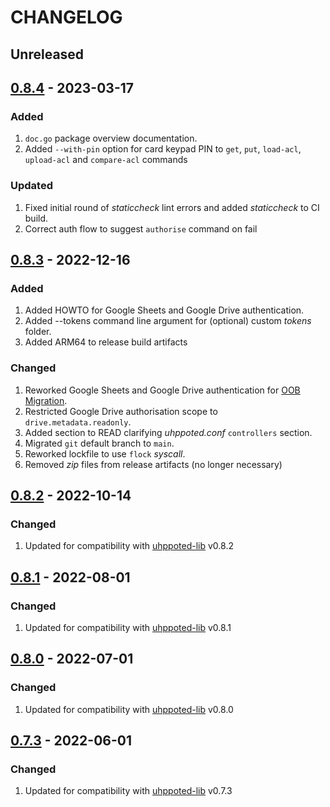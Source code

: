 # CHANGELOG

## Unreleased


## [0.8.4](https://github.com/uhppoted/uhppoted-app-sheets/releases/tag/v0.8.4) - 2023-03-17

### Added
1. `doc.go` package overview documentation.
2. Added `--with-pin` option for card keypad PIN to `get`, `put`, `load-acl`, 
   `upload-acl` and `compare-acl` commands

### Updated
1. Fixed initial round of _staticcheck_ lint errors and added _staticcheck_ to CI build.
2. Correct auth flow to suggest `authorise` command on fail


## [0.8.3](https://github.com/uhppoted/uhppoted-app-sheets/releases/tag/v0.8.3) - 2022-12-16

### Added
1. Added HOWTO for Google Sheets and Google Drive authentication.
2. Added --tokens command line argument for (optional) custom _tokens_ folder.
3. Added ARM64 to release build artifacts

### Changed
1. Reworked Google Sheets and Google Drive authentication for [OOB Migration](https://developers.google.com/identity/protocols/oauth2/resources/oob-migration).
2. Restricted Google Drive authorisation scope to `drive.metadata.readonly`.
3. Added section to READ clarifying _uhppoted.conf_ `controllers` section.
4. Migrated `git` default branch to `main`.
5. Reworked lockfile to use `flock` _syscall_.
6. Removed _zip_ files from release artifacts (no longer necessary)

## [0.8.2](https://github.com/uhppoted/uhppoted-app-sheets/releases/tag/v0.8.2) - 2022-10-14

### Changed
1. Updated for compatibility with [uhppoted-lib](https://github.com/uhppoted/uhppoted-lib) v0.8.2

## [0.8.1](https://github.com/uhppoted/uhppoted-app-sheets/releases/tag/v0.8.1) - 2022-08-01

### Changed
1. Updated for compatibility with [uhppoted-lib](https://github.com/uhppoted/uhppoted-lib) v0.8.1


## [0.8.0](https://github.com/uhppoted/uhppoted-app-sheets/releases/tag/v0.8.0) - 2022-07-01

### Changed
1. Updated for compatibility with [uhppoted-lib](https://github.com/uhppoted/uhppoted-lib) v0.8.0


## [0.7.3](https://github.com/uhppoted/uhppoted-app-sheets/releases/tag/v0.7.3) - 2022-06-01

### Changed
1. Updated for compatibility with [uhppoted-lib](https://github.com/uhppoted/uhppoted-lib) v0.7.3

